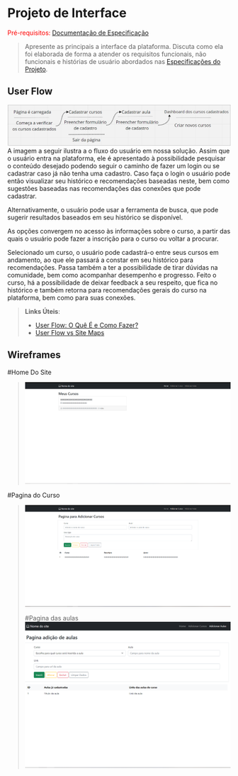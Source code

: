 
# Projeto de Interface

<span style="color:red">Pré-requisitos: <a href="2-Especificação.md"> Documentação de Especificação</a></span>

> Apresente as principais a interface da plataforma. Discuta como ela
> foi elaborada de forma a atender os requisitos funcionais, não
> funcionais e histórias de usuário abordados nas [Especificações do
> Projeto](2-Especificação.md).

## User Flow
![Exemplo de UserFlow](images/user_flow.png)
A imagem a seguir ilustra a o fluxo do usuário em nossa solução. Assim
que o usuário entra na plataforma, ele é apresentado à possibilidade
pesquisar o conteúdo desejado podendo seguir o caminho de fazer um login
ou se cadastrar caso já não tenha uma cadastro. Caso faça o login o usuário
pode então visualizar seu histórico e recomendações baseadas neste, bem
como sugestões baseadas nas recomendações das conexões que pode cadastrar.

Alternativamente, o usuário pode usar a ferramenta de busca, que pode
sugerir resultados baseados em seu histórico se disponível.

As opções convergem no acesso às informações sobre o curso, a partir das
quais o usuário pode fazer a inscrição para o curso ou voltar a procurar.

Selecionado um curso, o usuário pode cadastrá-o entre seus cursos em andamento,
ao que ele passará a constar em seu histórico para recomendações.
Passa também a ter a possibilidade de tirar dúvidas na comunidade, bem como
acompanhar desempenho e progresso. Feito o curso, há a possibilidade
de deixar feedback a seu respeito, que fica no histórico e também retorna
para recomendações gerais do curso na plataforma, bem como para suas conexões.


> **Links Úteis**:
> - [User Flow: O Quê É e Como Fazer?](https://medium.com/7bits/fluxo-de-usu%C3%A1rio-user-flow-o-que-%C3%A9-como-fazer-79d965872534)
> - [User Flow vs Site Maps](http://designr.com.br/sitemap-e-user-flow-quais-as-diferencas-e-quando-usar-cada-um/)


## Wireframes
#Home Do Site
> ![Home do Site](images/Home.png)
>
#Pagina do Curso
> ![Pagina Cursos](images/curso_inserido.png)
> 
> #Pagina das aulas
> ![Pagina das aulas](images/aula_inserida.png)
> 
>
> 
> 

